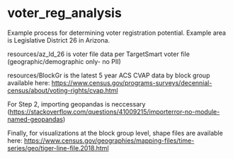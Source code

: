 # voter_reg_analysis
Example process for determining voter registration potential.  Example area is Legislative District 26 in Arizona. 

resources/az_ld_26 is voter file data per TargetSmart voter file (geographic/demographic only- no PII)

resources/BlockGr is the latest 5 year ACS CVAP data by block group available here: https://www.census.gov/programs-surveys/decennial-census/about/voting-rights/cvap.html

For Step 2, importing geopandas is neccessary (https://stackoverflow.com/questions/41009215/importerror-no-module-named-geopandas)

Finally, for visualizations at the block group level, shape files are available here: https://www.census.gov/geographies/mapping-files/time-series/geo/tiger-line-file.2018.html
